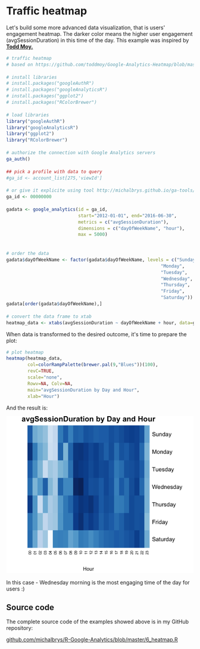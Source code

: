# Traffic heatmap

Let's build some more advanced data visualization, that is users' engagement heatmap. The darker color means the higher user engagement \(avgSessionDuration\) in this time of the day. This example was inspired by **[Todd Moy.](http://toddmoy.com/)**

```r
# traffic heatmap
# based on https://github.com/toddmoy/Google-Analytics-Heatmap/blob/master/traffic_heatmap.R

# install libraries
# install.packages("googleAuthR")
# install.packages("googleAnalyticsR")
# install.packages("ggplot2")
# install.packages("RColorBrewer")

# load libraries
library("googleAuthR")
library("googleAnalyticsR")
library("ggplot2")
library("RColorBrewer")

# authorize the connection with Google Analytics servers
ga_auth()

## pick a profile with data to query
#ga_id <- account_list[275,'viewId']

# or give it explicite using tool http://michalbrys.github.io/ga-tools/table-id.html in format 99999999
ga_id <- 00000000

gadata <- google_analytics(id = ga_id, 
                           start="2012-01-01", end="2016-06-30", 
                           metrics = c("avgSessionDuration"),
                           dimensions = c("dayOfWeekName", "hour"),
                           max = 5000)


# order the data
gadata$dayOfWeekName <- factor(gadata$dayOfWeekName, levels = c("Sunday", 
                                                          "Monday", 
                                                          "Tuesday", 
                                                          "Wednesday", 
                                                          "Thursday", 
                                                          "Friday", 
                                                          "Saturday"))
gadata[order(gadata$dayOfWeekName),]

# convert the data frame to xtab
heatmap_data <- xtabs(avgSessionDuration ~ dayOfWeekName + hour, data=gadata)


```

When data is transformed to the desired outcome, it's time to prepare the plot:

```r
# plot heatmap
heatmap(heatmap_data, 
        col=colorRampPalette(brewer.pal(9,"Blues"))(100), 
        revC=TRUE,                                        
        scale="none",                                     
        Rowv=NA, Colv=NA,                                 
        main="avgSessionDuration by Day and Hour",                 
        xlab="Hour") 
```

And the result is:

![](/assets/6_heatmap.png)

In this case - Wednesday morning is the most engaging time of the day for users :\)

## Source code

The complete source code of the examples showed above is in my GitHub repository:

[github.com\/michalbrys\/R-Google-Analytics\/blob\/master\/6\_heatmap.R](https://github.com/michalbrys/R-Google-Analytics/blob/master/6_heatmap.R)

